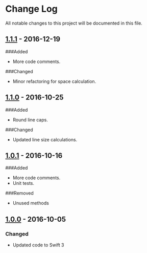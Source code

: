# Change Log
All notable changes to this project will be documented in this file.

## [1.1.1](https://github.com/andreipitis/ASPCircleChart/releases/tag/1.1.1) - 2016-12-19

###Added
- More code comments.

###Changed
- Minor refactoring for space calculation.

## [1.1.0](https://github.com/andreipitis/ASPCircleChart/releases/tag/1.1.0) - 2016-10-25

###Added 
- Round line caps.

###Changed
- Updated line size calculations.

## [1.0.1](https://github.com/andreipitis/ASPCircleChart/releases/tag/1.0.1) - 2016-10-16

###Added 
- More code comments.
- Unit tests.

###Removed
- Unused methods

## [1.0.0](https://github.com/andreipitis/ASPCircleChart/releases/tag/1.0.0) - 2016-10-05

### Changed
- Updated code to Swift 3

